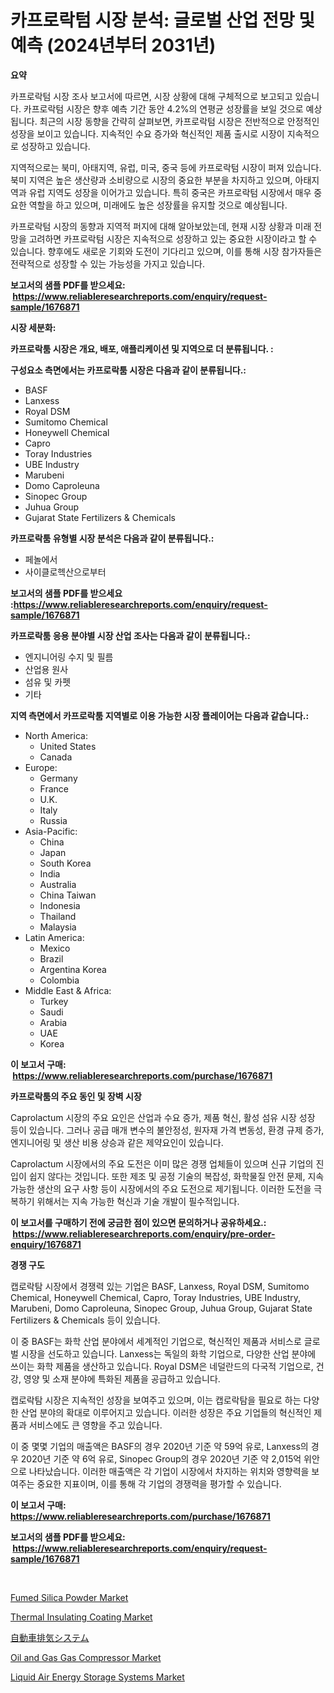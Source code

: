 <p><h1>카프로락텀 시장 분석: 글로벌 산업 전망 및 예측 (2024년부터 2031년)</h1></p><p><strong>요약</strong></p>
<p><p>카프로락텀 시장 조사 보고서에 따르면, 시장 상황에 대해 구체적으로 보고되고 있습니다. 카프로락텀 시장은 향후 예측 기간 동안 4.2%의 연평균 성장률을 보일 것으로 예상됩니다. 최근의 시장 동향을 간략히 살펴보면, 카프로락텀 시장은 전반적으로 안정적인 성장을 보이고 있습니다. 지속적인 수요 증가와 혁신적인 제품 출시로 시장이 지속적으로 성장하고 있습니다.</p><p>지역적으로는 북미, 아태지역, 유럽, 미국, 중국 등에 카프로락텀 시장이 퍼져 있습니다. 북미 지역은 높은 생산량과 소비량으로 시장의 중요한 부분을 차지하고 있으며, 아태지역과 유럽 지역도 성장을 이어가고 있습니다. 특히 중국은 카프로락텀 시장에서 매우 중요한 역할을 하고 있으며, 미래에도 높은 성장률을 유지할 것으로 예상됩니다.</p><p>카프로락텀 시장의 동향과 지역적 퍼지에 대해 알아보았는데, 현재 시장 상황과 미래 전망을 고려하면 카프로락텀 시장은 지속적으로 성장하고 있는 중요한 시장이라고 할 수 있습니다. 향후에도 새로운 기회와 도전이 기다리고 있으며, 이를 통해 시장 참가자들은 전략적으로 성장할 수 있는 가능성을 가지고 있습니다.</p></p>
<p><strong>보고서의 샘플 PDF를 받으세요: &nbsp;<a href="https://www.reliableresearchreports.com/enquiry/request-sample/1676871">https://www.reliableresearchreports.com/enquiry/request-sample/1676871</a></strong></p>
<p><strong>시장 세분화:</strong></p>
<p><strong> 카프로락툼 시장은 개요, 배포, 애플리케이션 및 지역으로 더 분류됩니다. :</strong></p>
<p><strong>구성요소 측면에서는 카프로락툼 시장은 다음과 같이 분류됩니다.:</strong></p>
<p><ul><li>BASF</li><li>Lanxess</li><li>Royal DSM</li><li>Sumitomo Chemical</li><li>Honeywell Chemical</li><li>Capro</li><li>Toray Industries</li><li>UBE Industry</li><li>Marubeni</li><li>Domo Caproleuna</li><li>Sinopec Group</li><li>Juhua Group</li><li>Gujarat State Fertilizers & Chemicals</li></ul></p>
<p><strong> 카프로락툼 유형별 시장 분석은 다음과 같이 분류됩니다.:</strong></p>
<p><ul><li>페놀에서</li><li>사이클로헥산으로부터</li></ul></p>
<p><strong>보고서의 샘플 PDF를 받으세요 :<a href="https://www.reliableresearchreports.com/enquiry/request-sample/1676871">https://www.reliableresearchreports.com/enquiry/request-sample/1676871</a></strong></p>
<p><strong> 카프로락툼 응용 분야별 시장 산업 조사는 다음과 같이 분류됩니다.:</strong></p>
<p><ul><li>엔지니어링 수지 및 필름</li><li>산업용 원사</li><li>섬유 및 카펫</li><li>기타</li></ul></p>
<p><strong>지역 측면에서 카프로락툼 지역별로 이용 가능한 시장 플레이어는 다음과 같습니다.:</strong></p>
<p><ul>
    <li>
        North America:
        <ul>
            <li>United States</li>
            <li>Canada</li>
        </ul>
    </li>
    <li>
        Europe:
        <ul>
            <li>Germany</li>
            <li>France</li>
            <li>U.K.</li>
            <li>Italy</li>
            <li>Russia</li>
        </ul>
    </li>
    <li>
        Asia-Pacific:
        <ul>
            <li>China</li>
            <li>Japan</li>
            <li>South Korea</li>
            <li>India</li>
            <li>Australia</li>
            <li>China Taiwan</li>
            <li>Indonesia</li>
            <li>Thailand</li>
            <li>Malaysia</li>
        </ul>
    </li>
    <li>
        Latin America:
        <ul>
            <li>Mexico</li>
            <li>Brazil</li>
            <li>Argentina Korea</li>
            <li>Colombia</li>
        </ul>
    </li>
    <li>
        Middle East & Africa:
        <ul>
            <li>Turkey</li>
            <li>Saudi</li>
            <li>Arabia</li>
            <li>UAE</li>
            <li>Korea</li>
        </ul>
    </li>
    </ul></p>
<p><strong>이 보고서 구매: &nbsp;<a href="https://www.reliableresearchreports.com/purchase/1676871">https://www.reliableresearchreports.com/purchase/1676871</a></strong></p>
<p><strong>카프로락툼의 주요 동인 및 장벽 시장</strong></p>
<p><p>Caprolactum 시장의 주요 요인은 산업과 수요 증가, 제품 혁신, 활성 섬유 시장 성장 등이 있습니다. 그러나 공급 매개 변수의 불안정성, 원자재 가격 변동성, 환경 규제 증가, 엔지니어링 및 생산 비용 상승과 같은 제약요인이 있습니다.</p><p>Caprolactum 시장에서의 주요 도전은 이미 많은 경쟁 업체들이 있으며 신규 기업의 진입이 쉽지 않다는 것입니다. 또한 제조 및 공정 기술의 복잡성, 화학물질 안전 문제, 지속 가능한 생산의 요구 사항 등이 시장에서의 주요 도전으로 제기됩니다. 이러한 도전을 극복하기 위해서는 지속 가능한 혁신과 기술 개발이 필수적입니다.</p></p>
<p><strong>이 보고서를 구매하기 전에 궁금한 점이 있으면 문의하거나 공유하세요.: &nbsp;<a href="https://www.reliableresearchreports.com/enquiry/pre-order-enquiry/1676871">https://www.reliableresearchreports.com/enquiry/pre-order-enquiry/1676871</a></strong></p>
<p><strong>경쟁 구도</strong></p>
<p><p>캡로락탐 시장에서 경쟁력 있는 기업은 BASF, Lanxess, Royal DSM, Sumitomo Chemical, Honeywell Chemical, Capro, Toray Industries, UBE Industry, Marubeni, Domo Caproleuna, Sinopec Group, Juhua Group, Gujarat State Fertilizers & Chemicals 등이 있습니다. </p><p>이 중 BASF는 화학 산업 분야에서 세계적인 기업으로, 혁신적인 제품과 서비스로 글로벌 시장을 선도하고 있습니다. Lanxess는 독일의 화학 기업으로, 다양한 산업 분야에 쓰이는 화학 제품을 생산하고 있습니다. Royal DSM은 네덜란드의 다국적 기업으로, 건강, 영양 및 소재 분야에 특화된 제품을 공급하고 있습니다.</p><p>캡로락탐 시장은 지속적인 성장을 보여주고 있으며, 이는 캡로락탐을 필요로 하는 다양한 산업 분야의 확대로 이루어지고 있습니다. 이러한 성장은 주요 기업들의 혁신적인 제품과 서비스에도 큰 영향을 주고 있습니다.</p><p>이 중 몇몇 기업의 매출액은 BASF의 경우 2020년 기준 약 59억 유로, Lanxess의 경우 2020년 기준 약 6억 유로, Sinopec Group의 경우 2020년 기준 약 2,015억 위안으로 나타났습니다. 이러한 매출액은 각 기업이 시장에서 차지하는 위치와 영향력을 보여주는 중요한 지표이며, 이를 통해 각 기업의 경쟁력을 평가할 수 있습니다.</p></p>
<p><strong>이 보고서 구매: &nbsp; <a href="https://www.reliableresearchreports.com/purchase/1676871">https://www.reliableresearchreports.com/purchase/1676871</a></strong></p>
<p><strong>보고서의 샘플 PDF를 받으세요: &nbsp;<a href="https://www.reliableresearchreports.com/enquiry/request-sample/1676871">https://www.reliableresearchreports.com/enquiry/request-sample/1676871</a></strong><strong></strong></p>
<p>&nbsp;</p>
<p><p><a href="https://github.com/rahu1506/Market-Research-Report-List-3/blob/main/fumed-silica-powder-market.md">Fumed Silica Powder Market</a></p><p><a href="https://github.com/FassouRP/Market-Research-Report-List-3/blob/main/thermal-insulating-coating-market.md">Thermal Insulating Coating Market</a></p><p><a href="https://github.com/nxboeu02965442/Market-Research-Report-List-1/blob/main/4688652191668.md">自動車排気システム</a></p><p><a href="https://issuu.com/reportprime-2/docs/oil-and-gas-gas-compressor-market-size-2030.pptx">Oil and Gas Gas Compressor Market</a></p><p><a href="https://issuu.com/reportprime-2/docs/liquid-air-energy-storage-systems-market-size-2030">Liquid Air Energy Storage Systems Market</a></p></p>
